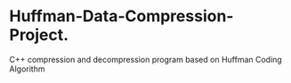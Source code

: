 # Huffman-Data-Compression-Project.
C++ compression and decompression program based on Huffman Coding Algorithm
